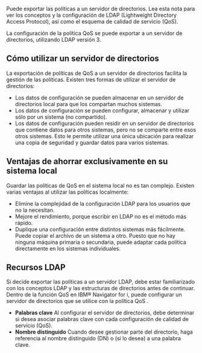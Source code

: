 
Puede exportar las políticas a un servidor de directorios. Lea esta nota para ver los conceptos y la configuración de LDAP (Lightweight Directory Access Protocol), así como el esquema de calidad de servicio (QoS).

La configuración de la política QoS se puede exportar a un servidor de directorios, utilizando LDAP versión 3.

## Cómo utilizar un servidor de directorios

La exportación de políticas de QoS a un servidor de directorios facilita la gestión de las políticas. Existen tres formas de utilizar el servidor de directorios:

- Los datos de configuración se pueden almacenar en un servidor de directorios local para que los compartan muchos sistemas.
- Los datos de configuración se pueden configurar, almacenar y utilizar sólo por un sistema (no compartido).
- Los datos de configuración pueden residir en un servidor de directorios que contiene datos para otros sistemas, pero no se comparte entre esos otros sistemas. Esto le permite utilizar una única ubicación para realizar una copia de seguridad y guardar datos para varios sistemas.

## Ventajas de ahorrar exclusivamente en su sistema local

Guardar las políticas de QoS en el sistema local no es tan complejo. Existen varias ventajas al utilizar las políticas localmente:

- Elimine la complejidad de la configuración LDAP para los usuarios que no la necesitan.
- Mejore el rendimiento, porque escribir en LDAP no es el método más rápido.
- Duplique una configuración entre distintos sistemas más fácilmente. Puede copiar el archivo de un sistema a otro. Puesto que no hay ninguna máquina primaria o secundaria, puede adaptar cada política directamente en los sistemas individuales.

## Recursos LDAP

Si decide exportar las políticas a un servidor LDAP, debe estar familiarizado con los conceptos LDAP y las estructuras de directorios antes de continuar. Dentro de la función QoS en IBM® Navigator for i, puede configurar un servidor de directorios que se utilice con la política QoS .

- **Palabras clave**
    Al configurar el servidor de directorios, debe determinar si desea asociar palabras clave con cada configuración de calidad de servicio (QoS).
- **Nombre distinguido** 
    Cuando desee gestionar parte del directorio, haga referencia al nombre distinguido (DN) o (si lo desea) a una palabra clave.